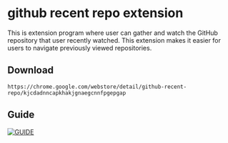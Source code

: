 # github recent repo extension
This is extension program where user can gather and watch the GitHub repository that user recently watched. This extension makes it easier for users to navigate previously viewed repositories.

## Download
```
https://chrome.google.com/webstore/detail/github-recent-repo/kjcdadnncapkhakjgnaegcnnfpgepgap
```

## Guide
[![GUIDE](http://img.youtube.com/vi/5VyQTXU_px0/0.jpg)](https://www.youtube.com/watch?v=5VyQTXU_px0)
